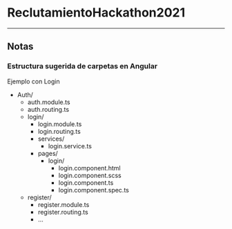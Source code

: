# ReclutamientoHackathon2021

---
## Notas

### Estructura sugerida de carpetas en Angular

Ejemplo con Login

- Auth/
  - auth.module.ts
  - auth.routing.ts
  - login/
    - login.module.ts
    - login.routing.ts
    - services/
      - login.service.ts
    - pages/
      - login/
        - login.component.html
        - login.component.scss
        - login.component.ts
        - login.component.spec.ts
  - register/
    - register.module.ts
    - register.routing.ts
    - ...

